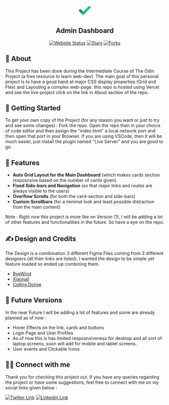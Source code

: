 <p align="center">
  <a href="" rel="noopener">
 <img width=40px height=40px src="assets\icons8-done-48.png" alt="Project logo"></a>
</p> 
<h2 align="center">Admin Dashboard</h2>
<div align="center">
 
  [![Website Status](https://img.shields.io/website-up-down-green-red/http/monip.org.svg)](https://ad-v1.vercel.app/)
  [![Stars](https://img.shields.io/github/stars/DebasishSahoo10/admin-dashboard.svg)]()
  [![Forks](https://img.shields.io/github/forks/DebasishSahoo10/admin-dashboard.svg)]()

</div>


## 🧐 About
This Project has been done during the Intermediate Course of The Odin Project (a free resource to learn web-dev). The main goal of this personal project is to have a good hand at major CSS display properties (Grid and Flex) and Layouting a complex web-page. this repo is hosted using Vercel and see the live-project click on the link in About section of the repo.

## 🏁 Getting Started
To get your own copy of the Project (for any reason you want or just to try and see some changes) : Fork the repo. Open the repo then in your choice of code editor and then assign the "index.html" a local network port and then open that port in your Browser. If you are using VSCode, then it will be much easier, just install the plugin named "Live Server" and you are good to go.

## 🚀 Features
- **Auto Grid Layout for the Main Dashboard** (which makes cards section resposnsive based on the number of cards given)
- **Fixed Side-bars and Navigation** (so that major links and routes are always visible to the users)
- **Overflow Scrolls** (for both the card-section and side-bars)
- **Custom Scrollbars** (for a minimal look and least possible distraction from the main content)

Note : Right now this project is more like on Version (1), I will be adding a lot of other features and functionalities in the future. So have a eye on the repo.

## ✍️ Design and Credits
The Design is a comibination 3 different Figma Files coming from 3 different designers (all their links are listed). I wanted the design to be simple yet feature-loaded so ended up combining them.
- [ByeWind](https://www.figma.com/@byewind)
- [Xiaonail](https://www.figma.com/community/file/1166260763152868771)
- [Collins Donye](https://dribbble.com/iamcollinsdonye/about)

## 🎈 Future Versions
In the near Future I will be adding a lot of features and some are already planned as of now :
- Hover Effects on the link, cards and buttons
- Login Page and User Profiles
- As of now this is has limited resposnsiveness for desktop and all sort of laptop screens, soon will add for mobile and tablet screens.
- User events and Clickable Icons
## 🤜🤛 Connect with me
Thank you for checking this project out. If you have any queries regarding the project or have some suggestions, feel free to connect with me on my social links given below :

[![Twitter Link](https://img.shields.io/badge/Twitter-1DA1F2?style=for-the-badge&logo=twitter&logoColor=white)](https://twitter.com/dddddddeeeeevvv)
[![Linkedin Link](https://img.shields.io/badge/LinkedIn-0077B5?style=for-the-badge&logo=linkedin&logoColor=white)](https://www.linkedin.com/in/debasishsahoo1998)